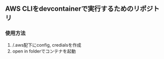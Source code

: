 ## AWS CLIをdevcontainerで実行するためのリポジトリ

### 使用方法

1. /.aws配下にconfig, credialsを作成
2. open in folderでコンテナを起動
